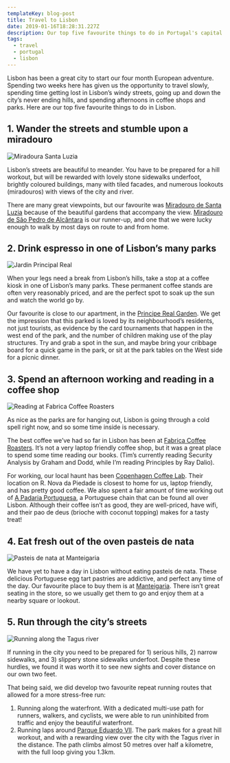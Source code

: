 ```yaml
---
templateKey: blog-post
title: Travel to Lisbon
date: 2019-01-16T18:28:31.227Z
description: Our top five favourite things to do in Portugal's capital city
tags:
  - travel
  - portugal
  - lisbon
---
```

Lisbon has been a great city to start our four month European adventure. Spending two weeks here has given us the opportunity to travel slowly, spending time getting lost in Lisbon’s windy streets, going up and down the city’s never ending hills, and spending afternoons in coffee shops and parks. Here are our top five favourite things to do in Lisbon.

## 1. Wander the streets and stumble upon a miradouro

![Miradoura Santa Luzia](/img/blog-5709.jpg)

Lisbon’s streets are beautiful to meander. You have to be prepared for a hill workout, but will be rewarded with lovely stone sidewalks underfoot, brightly coloured buildings, many with tiled facades, and numerous lookouts (miradouros) with views of the city and river.

There are many great viewpoints, but our favourite was [Miradouro de Santa Luzia](https://goo.gl/maps/nChYo5nWLyJ2) because of the beautiful gardens that accompany the view. [Miradouro de São Pedro de Alcântara](https://goo.gl/maps/rwThqBmPDYQ2) is our runner-up, and one that we were lucky enough to walk by most days on route to and from home.

## 2. Drink espresso in one of Lisbon’s many parks

![Jardin Principal Real](/img/blog-5677.jpg)

When your legs need a break from Lisbon’s hills, take a stop at a coffee kiosk in one of Lisbon’s many parks. These permanent coffee stands are often very reasonably priced, and are the perfect spot to soak up the sun and watch the world go by.

Our favourite is close to our apartment, in the [Principe Real Garden](https://goo.gl/maps/xwkp8PX4ZhF2). We get the impression that this parked is loved by its neighbourhood’s residents, not just tourists, as evidence by the card tournaments that happen in the west end of the park, and the number of children making use of the play structures. Try and grab a spot in the sun, and maybe bring your cribbage board for a quick game in the park, or sit at the park tables on the West side for a picnic dinner.

## 3. Spend an afternoon working and reading in a coffee shop

![Reading at Fabrica Coffee Roasters](/img/blog-5833.jpg)

As nice as the parks are for hanging out, Lisbon is going through a cold spell right now, and so some time inside is necessary. 

The best coffee we’ve had so far in Lisbon has been at [Fabrica Coffee Roasters](https://www.fabricacoffeeroasters.com/). It’s not a very laptop friendly coffee shop, but it was a great place to spend some time reading our books. (Tim’s currently reading Security Analysis by Graham and Dodd, while I’m reading Principles by Ray Dalio).

For working, our local haunt has been [Copenhagen Coffee Lab](http://copenhagencoffeelab.com/). Their location on R. Nova da Piedade is closest to home for us, laptop friendly, and has pretty good coffee. We also spent a fair amount of time working out of [A Padaria Portuguesa](https://www.apadariaportuguesa.pt/), a Portuguese chain that can be found all over Lisbon. Although their coffee isn’t as good, they are well-priced, have wifi, and their pao de deus (brioche with coconut topping) makes for a tasty treat!

## 4. Eat fresh out of the oven pasteis de nata

![Pasteis de nata at Manteigaria](/img/blog-4577.jpg)

We have yet to have a day in Lisbon without eating pasteis de nata. These delicious Portuguese egg tart pastries are addictive, and perfect any time of the day. Our favourite place to buy them is at [Manteigaria](https://www.facebook.com/manteigaria.oficial/). There isn’t great seating in the store, so we usually get them to go and enjoy them at a nearby square or lookout.

## 5. Run through the city’s streets

![Running along the Tagus river](/img/blog-4402.jpg)

If running in the city you need to be prepared for 1) serious hills, 2) narrow sidewalks, and 3) slippery stone sidewalks underfoot. Despite these hurdles, we found it was worth it to see new sights and cover distance on our own two feet.

That being said, we did develop two favourite repeat running routes that allowed for a more stress-free run:

1. Running along the waterfront. With a dedicated multi-use path for runners, walkers, and cyclists, we were able to run uninhibited from traffic and enjoy the beautiful waterfront.
2. Running laps around [Parque Eduardo VII](https://goo.gl/maps/tr17pW4ssxQ2). The park makes for a great hill workout, and with a rewarding view over the city with the Tagus river in the distance. The path climbs almost 50 metres over half a kilometre, with the full loop giving you 1.3km.
